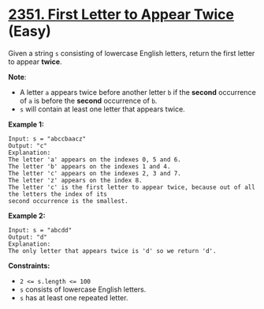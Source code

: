 # [2351. First Letter to Appear Twice][link] (Easy)

[link]: https://leetcode.com/problems/first-letter-to-appear-twice/

Given a string `s` consisting of lowercase English letters, return the first letter to appear
**twice**.

**Note**:

- A letter `a` appears twice before another letter `b` if the **second** occurrence of `a` is before
the **second** occurrence of `b`.
- `s` will contain at least one letter that appears twice.

**Example 1:**

```
Input: s = "abccbaacz"
Output: "c"
Explanation:
The letter 'a' appears on the indexes 0, 5 and 6.
The letter 'b' appears on the indexes 1 and 4.
The letter 'c' appears on the indexes 2, 3 and 7.
The letter 'z' appears on the index 8.
The letter 'c' is the first letter to appear twice, because out of all the letters the index of its
second occurrence is the smallest.
```

**Example 2:**

```
Input: s = "abcdd"
Output: "d"
Explanation:
The only letter that appears twice is 'd' so we return 'd'.
```

**Constraints:**

- `2 <= s.length <= 100`
- `s` consists of lowercase English letters.
- `s` has at least one repeated letter.
